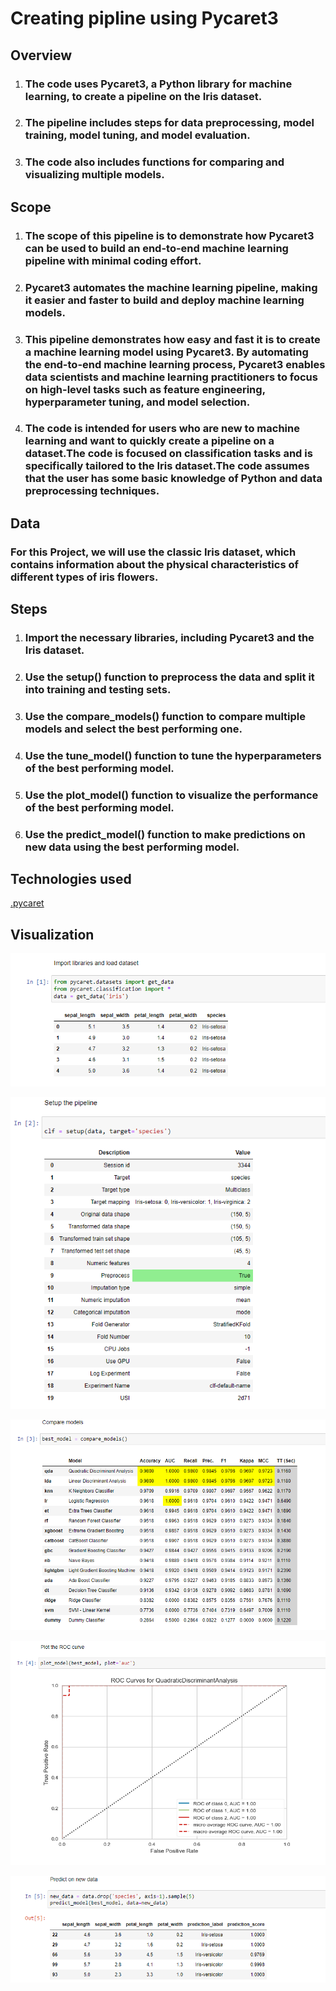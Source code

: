 # Creating pipline using Pycaret3
## Overview
 
 1. ### The code uses Pycaret3, a Python library for machine learning, to create a pipeline on the Iris dataset.
2. ### The pipeline includes steps for data preprocessing, model training, model tuning, and model evaluation.
3. ### The code also includes functions for comparing and visualizing multiple models.



## Scope 



1. ### The scope of this pipeline is to demonstrate how Pycaret3 can be used to build an end-to-end machine learning pipeline with minimal coding effort.
2. ### Pycaret3 automates the machine learning pipeline, making it easier and faster to build and deploy machine learning models.
3. ### This pipeline demonstrates how easy and fast it is to create a machine learning model using Pycaret3. By automating the end-to-end machine learning process, Pycaret3 enables data scientists and machine learning practitioners to focus on high-level tasks such as feature engineering, hyperparameter tuning, and model selection.
4. ### The code is intended for users who are new to machine learning and want to quickly create a pipeline on a dataset.The code is focused on classification tasks and is specifically tailored to the Iris dataset.The code assumes that the user has some basic knowledge of Python and data preprocessing techniques.

## Data

### For this Project, we will use the classic Iris dataset, which contains information about the physical characteristics of different types of iris flowers.


## Steps

1. ### Import the necessary libraries, including Pycaret3 and the Iris dataset.
2. ### Use the setup() function to preprocess the data and split it into training and testing sets.
3. ### Use the compare_models() function to compare multiple models and select the best performing one.
4. ### Use the tune_model() function to tune the hyperparameters of the best performing model.
5. ### Use the plot_model() function to visualize the performance of the best performing model.
6. ### Use the predict_model() function to make predictions on new data using the best performing model.

## Technologies used

[.pycaret](https://pycaret.org/)

## Visualization


![image](https://github.com/Kingm11/AppliedDS/blob/main/Visuals/Screenshot%202023-04-19%20235416.png)


![image](https://github.com/Kingm11/AppliedDS/blob/main/Visuals/2.png)

![image](https://github.com/Kingm11/AppliedDS/blob/main/Visuals/3.png)

![image](https://github.com/Kingm11/AppliedDS/blob/main/Visuals/4.png)

![image](https://github.com/Kingm11/AppliedDS/blob/main/Visuals/5.png)



